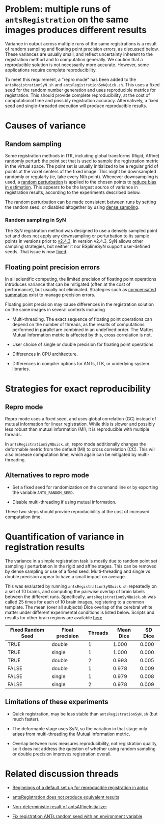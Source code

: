 # __Problem:__  multiple runs of `antsRegistration` on the same images produces different results

Variance in output across multiple runs of the same registrations is a result of random sampling and floating point precision errors, as discussed below. These variances are usually small, and reflect uncertainty inherent to the registration method and to computation generally. We caution that a reproducible solution is not necessarily more accurate. However, some applications require complete reproducibility.

To meet this requirement, a "repro mode" has been added to the `antsRegistrationSyN.sh` and `antsRegistrationSyNQuick.sh`. This uses a fixed seed for the random number generation and uses reproducible metrics for registration. This should provide complete reproducibility, at the cost of computational time and possibly registration accuracy. Alternatively, a fixed seed and single-threaded execution will produce reproducible results.


# Causes of variance

## Random sampling

Some registration methods in ITK, including global transforms (Rigid, Affine) randomly perturb the point set that is used to sample the registration metric in the virtual space. The point set is usually initialized to be a regular grid of points at the voxel centers of the fixed image. This might be downsampled randomly or regularly (ie, take every Nth point). Whenever downsampling is used, a [random perturbation](https://github.com/InsightSoftwareConsortium/ITK/blob/master/Modules/Registration/RegistrationMethodsv4/include/itkImageRegistrationMethodv4.hxx#L917-L1076) is applied to the chosen points to [reduce bias in estimation](http://bigwww.epfl.ch/preprints/thevenaz0602p.pdf). This appears to be the largest source of variance in registration results, according to the experiments described below. 

The random perturbation can be made consistent between runs by setting the random seed, or disabled altogether by using [dense sampling](https://github.com/ANTsX/ANTs/wiki/antsRegistration-metric-sampling-strategies). 

### Random sampling in SyN

The SyN registration method was designed to use a densely sampled point set and does not apply any downsampling or perturbation to its sample points in versions prior to [v2.4.3](https://github.com/ANTsX/ANTs/releases/tag/v2.4.3). In version v2.4.3, SyN allows other sampling strategies, but neither it nor BSplineSyN support user-defined seeds. That issue is now [fixed](https://github.com/ANTsX/ANTs/pull/1478).


## Floating point precision errors

In all scientific computing, the limited precision of floating point operations introduces variance that can be mitigated (often at the cost of performance), but usually not eliminated. Strategies such as [compensated summation](https://en.wikipedia.org/wiki/Kahan_summation_algorithm) exist to manage precision errors.  

Floating point precision may cause differences in the registration solution on the same images in several contexts including

* Multi-threading. The exact sequence of floating point operations can depend on the number of threads, as the results of computations performed in parallel are combined in an undefined order. The Mattes Mutual Information metric is affected by this, cross correlation is not.

* User choice of single or double precision for floating point operations.

* Differences in CPU architecture.

* Differences in compiler options for ANTs, ITK, or underlying system libraries.


# Strategies for exact reproducibility

## Repro mode

Repro mode uses a fixed seed, and uses global correlation (GC) instead of mutual information for linear registration. While this is slower and possibly less robust than mutual information (MI), it is reproducible with multiple threads. 

In `antsRegistrationSyNQuick.sh`, repro mode additionally changes the deformable metric from the default (MI) to cross correlation (CC). This will also increase computation time, which again can be mitigated by multi-threading.


## Alternatives to repro mode

* Set a fixed seed for randomization on the command line or by exporting the variable `ANTS_RANDOM_SEED`.

* Disable multi-threading if using mutual information.

These two steps should provide reproducibility at the cost of increased computation time. 


# Quantification of variance in registration results

The variance in a simple registration task is mostly due to random point set sampling / perturbation in the rigid and affine stages. This can be removed by dense sampling or use of a fixed seed. Multi-threading and single vs double precision appear to have a small impact on average.

This was evaluated by running `antsRegistrationSyNQuick.sh` repeatedly on a set of 10 brains, and computing the pairwise overlap of brain labels between the different runs. Specifically, `antsRegistrationSyNQuick.sh` was called 25 times for each of 10 brain images, registering to a common template. The mean (over all subjects) Dice overlap of the cerebral white matter under different experimental conditions is listed below. Scripts and results for other brain regions are available [here](https://github.com/cookpa/antsRegReproduce).

| Fixed Random Seed | Float precision | Threads | Mean Dice | SD Dice |
| --- | --- | --- | --- | --- |
| TRUE  | double | 1 | 1.000 | 0.000 |
| TRUE  | single | 1 | 1.000 | 0.000 |
| TRUE  | double | 2 | 0.993 | 0.005 |
| FALSE | double | 1 | 0.978 | 0.009 |
| FALSE | single | 1 | 0.979 | 0.008 |
| FALSE | single | 2 | 0.978 | 0.009 |


## Limitations of these experiments

 * Quick registration, may be less stable than `antsRegistrationSyN.sh` (but much faster). 

 * The deformable stage uses SyN, so the variation in that stage only arises from multi-threading the Mutual Information metric. 

 * Overlap between runs measures reproducibility, not registration quality, so it does not address the question of whether using random sampling or double precision improves registration overall. 


# Related discussion threads

* [Beginnings of a default set up for reproducible registration in antsx](https://github.com/ANTsX/ANTs/issues/1189)

* [antsRegistration does not produce equivalent results](https://github.com/ANTsX/ANTsR/issues/210#issuecomment-377511054)

* [Non-deterministic result of antsAffineInitializer](https://github.com/ANTsX/ANTs/issues/444)

* [Fix registration ANTs random seed with an environment variable](https://github.com/ANTsX/ANTs/pull/597)